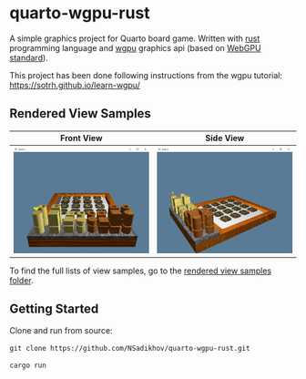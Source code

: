 # quarto-wgpu-rust

A simple graphics project for Quarto board game. Written with [rust](https://www.rust-lang.org/) programming language and [wgpu](https://github.com/gfx-rs/wgpu) graphics api (based on [WebGPU standard](https://gpuweb.github.io/gpuweb/)).

This project has been done following instructions from the wgpu tutorial: https://sotrh.github.io/learn-wgpu/

## Rendered View Samples

Front View | Side View 
-|-
![Screenshot_1.png](assets/images/rendered_view_samples/Screenshot_1.png) | ![Screenshot_1.png](assets/images/rendered_view_samples/Screenshot_2.png)

To find the full lists of view samples, go to the [rendered view samples folder](https://github.com/NSadikhov/quarto-wgpu-rust/tree/main/assets/images/rendered_view_samples).

## Getting Started

Clone and run from source:
```
git clone https://github.com/NSadikhov/quarto-wgpu-rust.git
```
```
cargo run
```


